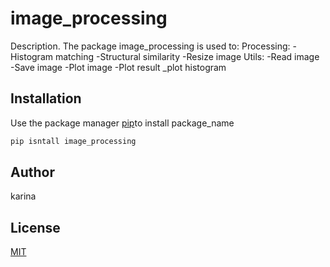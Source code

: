 # image_processing

Description.
The package image_processing is used to:
    Processing:
        - Histogram matching
        -Structural similarity
        -Resize image
    Utils:
        -Read image
        -Save image
        -Plot image
        -Plot result
        _plot histogram

## Installation

Use the package manager [pip](https://pip.pypa.io/en/stable/)to install package_name

```bash
pip isntall image_processing
```

## Author
karina

## License
[MIT](https://choosealicense.com/licenses/mit/)